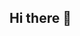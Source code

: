 ## Hi there 👋

<!--
**vanam09/vanam09** is a ✨ _special_ ✨ repository because its `README.md` (this file) appears on your GitHub profile.

Here are some ideas to get you started:

With over 15 years of experience in the world of data, I specialize in crafting reliable, scalable solutions across the entire data pipeline—from extraction and transformation to analysis and integration. My expertise spans ETL tools (SSIS, IBM Information Server, Hevo, Azure Data Factory, Talend, and Pentaho), Cloud Data Integration using Snowflake, AWS S3 Buckets, and other cloud platforms, and Data Analytics with tools like Power BI, Qlik Sense, and SSAS.

Here’s a snapshot of my skillset:

Data Analytics: Transforming data into actionable insights with Power BI, Qlik Sense, and SSAS to empower decision-making.
Database Systems & Data Warehousing: Designing and optimizing data warehouse structures to support efficient reporting and analysis.
Salesforce & API Integrations: Building seamless connections to unify and manage data across systems.
Cloud Data Integration: Leveraging cloud solutions to store, manage, and analyze data efficiently using Snowflake, AWS S3, and other cloud technologies.
Programming: Proficient in Python, Shell Scripting, and PowerShell for automation and data processing.
Azure DevOps: Driving CI/CD-based deployments within cloud environments for streamlined data operations.
I’m passionate about tackling complex data challenges, translating them into meaningful insights, and continuously expanding my skillset. Let’s connect and collaborate on exciting data-driven innovations!

- 🔭 I’m currently working on ...
- 🌱 I’m currently learning ...
- 👯 I’m looking to collaborate on ...
- 🤔 I’m looking for help with ...
- 💬 Ask me about ...
- 📫 How to reach me: ...
- 😄 Pronouns: ...
- ⚡ Fun fact: ...
-->
